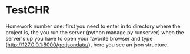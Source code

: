# TestCHR

Homework number one:
first you need to enter in to directory where the project is, the you run the server (python manage.py runserver)
when the server's up you have to open your favorite browser and type (http://127.0.0.1:8000/getjsondata/), here you see an json structure.
